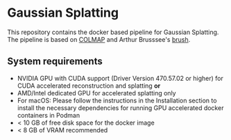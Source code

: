 # Gaussian Splatting

This repository contains the docker based pipeline for Gaussian Splatting. The pipeline is based on [COLMAP](https://colmap.github.io/) and Arthur Brusssee's  [brush](https://github.com/ArthurBrussee/brush). 

## System requirements

- NVIDIA GPU with CUDA support (Driver Version 470.57.02 or higher) for CUDA accelerated reconstruction and splatting **or**
- AMD/Intel dedicated GPU for accelerated splatting only 
- For macOS: Please follow the instructions in the Installation section to install the necessary dependencies for running GPU accelerated docker containers in Podman
- < 10 GB of free disk space for the docker image
- < 8 GB of VRAM recommended